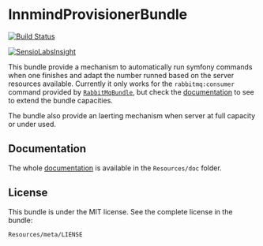 # InnmindProvisionerBundle

[![Build Status](https://travis-ci.org/Baptouuuu/InnmindProvisionerBundle.svg?branch=develop)](https://travis-ci.org/Baptouuuu/InnmindProvisionerBundle)

[![SensioLabsInsight](https://insight.sensiolabs.com/projects/d1f6a225-90d5-47fd-a30a-cea46dd18fd4/big.png)](https://insight.sensiolabs.com/projects/d1f6a225-90d5-47fd-a30a-cea46dd18fd4)

This bundle provide a mechanism to automatically run symfony commands when one finishes and adapt the number runned based on the server resources available. Currently it only works for the `rabbitmq:consumer` command provided by [`RabbitMqBundle`](https://github.com/videlalvaro/RabbitMqBundle), but check the [documentation](Resources/doc/) to see to extend the bundle capacities.

The bundle also provide an laerting mechanism when server at full capacity or under used.

## Documentation

The whole [documentation](Resources/doc/README.md) is available in the `Resources/doc` folder.

## License

This bundle is under the MIT license. See the complete license in the bundle:

```
Resources/meta/LIENSE
```
